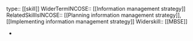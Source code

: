 type:: [[skill]]
WiderTermINCOSE:: [[Information management strategy]]
RelatedSkillIsINCOSE:: [[Planning information management strategy]], [[Implementing information management strategy]]
Widerskill:: [[MBSE]]

-